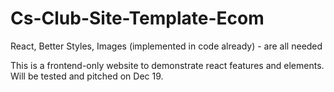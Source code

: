 # Cs-Club-Site-Template-Ecom
React, Better Styles, Images (implemented in code already) - are all needed

This is a frontend-only website to demonstrate react features and elements. Will be tested and pitched on Dec 19.
